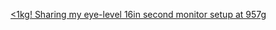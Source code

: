[<1kg! Sharing my eye-level 16in second monitor setup at 957g](https://old.reddit.com/r/digitalnomad/comments/jbeju7/1kg_sharing_my_eyelevel_16in_second_monitor_setup/)

